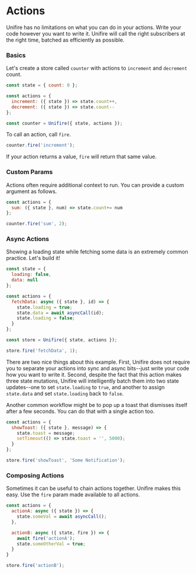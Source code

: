 # Actions

Unifire has no limitations on what you can do in your actions. Write your code however you want to write it. Unifire will call the right subscribers at the right time, batched as efficiently as possible.

### Basics

Let's create a store called `counter` with actions to `increment` and `decrement` count.

```js
const state = { count: 0 };

const actions = {
  increment: ({ state }) => state.count++,
  decrement: ({ state }) => state.count--
};

const counter = Unifire({ state, actions });
```

To call an action, call `fire`.

```js
counter.fire('increment');
```

If your action returns a value, `fire` will return that same value.

### Custom Params

Actions often require additional context to run. You can provide a custom argument as follows.

```js
const actions = {
  sum: ({ state }, num) => state.count+= num
};

counter.fire('sum', 2);
```

### Async Actions

Showing a loading state while fetching some data is an extremely common practice. Let's build it!

```js
const state = {
  loading: false,
  data: null
};

const actions = {
  fetchData: async ({ state }, id) => {
    state.loading = true;
    state.data = await asyncCall(id);
    state.loading = false;
  }
};

const store = Unifire({ state, actions });

store.fire('fetchData', 1);
```

There are two nice things about this example. First, Unifire does not require you to separate your actions into sync and async bits--just write your code how you want to write it. Second, despite the fact that this action makes three state mutations, Unifire will intelligently batch them into two state updates--one to set `state.loading` to `true`, and another to assign `state.data` and set `state.loading` back to `false`.

Another common workflow might be to pop up a toast that dismisses itself after a few seconds. You can do that with a single action too.

```js
const actions = {
  showToast: ({ state }, message) => {
    state.toast = message;
    setTimeout(() => state.toast = '', 5000);
  }
};

store.fire('showToast', 'Some Notification');
```

### Composing Actions

Sometimes it can be useful to chain actions together. Unifire makes this easy. Use the `fire` param made available to all actions.

```js
const actions = {
  actionA: async ({ state }) => {
    state.someVal = await asyncCall();
  },

  actionB: async ({ state, fire }) => {
    await fire('actionA');
    state.someOtherVal = true;
  }
}

store.fire('actionB');
```
